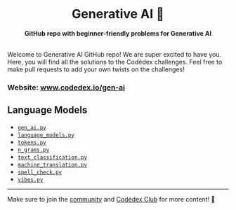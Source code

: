 <div align="center">
  <br>
  <h1>Generative AI 🤖</h1>
  <strong>GitHub repo with beginner-friendly problems for Generative AI</strong>
</div>
<br>

Welcome to Generative AI GitHub repo! We are super excited to have you. Here, you will find all the solutions to the Codédex challenges. Feel free to make pull requests to add your own twists on the challenges!

### Website: www.codedex.io/gen-ai

## Language Models

- [`gen_ai.py`](https://github.com/codedex-io/ai-101/blob/main/01_gen_ai.py)
- [`language_models.py`](https://github.com/codedex-io/ai-101/blob/main/02_language_models.py)
- [`tokens.py`](https://github.com/codedex-io/ai-101/blob/main/03_tokens.py)
- [`n_grams.py`](https://github.com/codedex-io/ai-101/blob/main/04_n_grams.py)
- [`text_classification.py`](https://github.com/codedex-io/ai-101/blob/main/05_text_classification.py)
- [`machine_translation.py`](https://github.com/codedex-io/ai-101/blob/main/06_machine_translation.py)
- [`spell_check.py`](https://github.com/codedex-io/ai-101/blob/main/07_spell_check.py)
- [`vibes.py`](https://github.com/codedex-io/ai-101/blob/main/08_vibes.py)

---

Make sure to join the [community](https://www.codedex.io/community) and [Codédex Club](https://www.codedex.io/pricing) for more content! 💖

